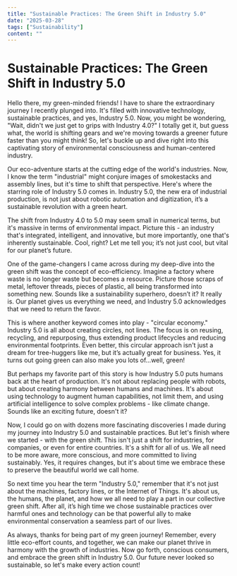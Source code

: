 ```yaml
---
title: "Sustainable Practices: The Green Shift in Industry 5.0"
date: "2025-03-28"
tags: ["Sustainability"]
content: ""
---
```


# Sustainable Practices: The Green Shift in Industry 5.0

Hello there, my green-minded friends! I have to share the extraordinary journey I recently plunged into. It's filled with innovative technology, sustainable practices, and yes, Industry 5.0. Now, you might be wondering, "Wait, didn't we just get to grips with Industry 4.0?" I totally get it, but guess what, the world is shifting gears and we're moving towards a greener future faster than you might think! So, let's buckle up and dive right into this captivating story of environmental consciousness and human-centered industry.

Our eco-adventure starts at the cutting edge of the world's industries. Now, I know the term "industrial" might conjure images of smokestacks and assembly lines, but it's time to shift that perspective. Here's where the starring role of Industry 5.0 comes in. Industry 5.0, the new era of industrial production, is not just about robotic automation and digitization, it’s a sustainable revolution with a green heart.

The shift from Industry 4.0 to 5.0 may seem small in numerical terms, but it's massive in terms of environmental impact. Picture this - an industry that's integrated, intelligent, and innovative, but more importantly, one that's inherently sustainable. Cool, right? Let me tell you; it’s not just cool, but vital for our planet’s future.

One of the game-changers I came across during my deep-dive into the green shift was the concept of eco-efficiency. Imagine a factory where waste is no longer waste but becomes a resource. Picture those scraps of metal, leftover threads, pieces of plastic, all being transformed into something new. Sounds like a sustainability superhero, doesn’t it? It really is. Our planet gives us everything we need, and Industry 5.0 acknowledges that we need to return the favor.

This is where another keyword comes into play - "circular economy." Industry 5.0 is all about creating circles, not lines. The focus is on reusing, recycling, and repurposing, thus extending product lifecycles and reducing environmental footprints. Even better, this circular approach isn't just a dream for tree-huggers like me, but it’s actually great for business. Yes, it turns out going green can also make you lots of...well, green!

But perhaps my favorite part of this story is how Industry 5.0 puts humans back at the heart of production. It's not about replacing people with robots, but about creating harmony between humans and machines. It's about using technology to augment human capabilities, not limit them, and using artificial intelligence to solve complex problems - like climate change. Sounds like an exciting future, doesn't it?

Now, I could go on with dozens more fascinating discoveries I made during my journey into Industry 5.0 and sustainable practices. But let's finish where we started - with the green shift. This isn't just a shift for industries, for companies, or even for entire countries. It's a shift for all of us. We all need to be more aware, more conscious, and more committed to living sustainably. Yes, it requires changes, but it's about time we embrace these to preserve the beautiful world we call home.

So next time you hear the term "Industry 5.0," remember that it's not just about the machines, factory lines, or the Internet of Things. It's about us, the humans, the planet, and how we all need to play a part in our collective green shift. After all, it’s high time we chose sustainable practices over harmful ones and technology can be that powerful ally to make environmental conservation a seamless part of our lives.

As always, thanks for being part of my green journey! Remember, every little eco-effort counts, and together, we can make our planet thrive in harmony with the growth of industries. Now go forth, conscious consumers, and embrace the green shift in Industry 5.0. Our future never looked so sustainable, so let's make every action count!
